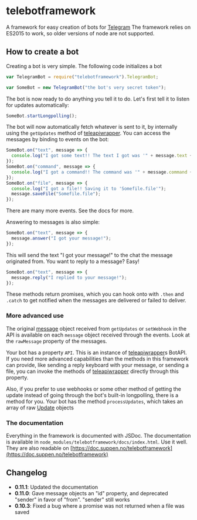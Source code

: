 telebotframework
===============

A framework for easy creation of bots for [Telegram](https://telegram.org/)
The framework relies on ES2015 to work, so older versions of node are not supported.

How to create a bot
---------------------------

Creating a bot is very simple. The following code initializes a bot

```javascript
var TelegramBot = require("telebotframework").TelegramBot;

var SomeBot = new TelegramBot("the bot's very secret token");
```

The bot is now ready to do anything you tell it to do. Let's first tell it to listen for updates automatically:

```javascript
SomeBot.startLongpolling();
```

The bot will now automatically fetch whatever is sent to it, by internally using the `getUpdates` method of [teleapiwrapper](https://www.npmjs.com/package/teleapiwrapper). You can access the messages by binding to events on the bot:

```javascript
SomeBot.on("text", message => {
  console.log("I got some text!! The text I got was '" + message.text + "'");
});
SomeBot.on("command", message => {
  console.log("I got a command!! The command was '" + message.command + "' and the arguments to the command were '" + message.argstring + "'");
});
SomeBot.on("file", message => {
  console.log("I got a file!! Saving it to 'Somefile.file'");
  message.saveFile("Somefile.file");
});
```

There are many more events. See the docs for more.

Answering to messages is also simple:
```javascript
SomeBot.on("text", message => {
  message.answer("I got your message!");
});
```

This will send the text "I got your message!" to the chat the message originated from. You want to reply to a message? Easy!

```javascript
SomeBot.on("text", message => {
  message.reply("I replied to your message!");
});
```

These methods return promises, which you can hook onto with `.then` and `.catch` to get notified when the messages are delivered or failed to deliver.

### More advanced use

The original [message](https://core.telegram.org/bots/api#message) object received from `getUpdates` or `setWebhook` in the API is available on each `message` object received through the events. Look at the `rawMessage` property of the messages.

Your bot has a property `API`. This is an instance of [teleapiwrapper](https://www.npmjs.com/package/teleapiwrapper)s BotAPI. If you need more advanced capabilities than the methods in this framework can provide, like sending a reply keyboard with your message, or sending a file, you can invoke the methods of [teleapiwrapper](https://www.npmjs.com/package/teleapiwrapper) directly through this property.

Also, if you prefer to use webhooks or some other method of getting the update instead of going through the bot's built-in longpolling, there is a method for you. Your bot has the method `processUpdates`, which takes an array of raw [Update](https://core.telegram.org/bots/api#update) objects

### The documentation

Everything in the framework is documented with JSDoc. The documentation is available in `node_modules/telebotframework/docs/index.html`. Use it well.
They are also readable on [https://doc.suppen.no/telebotframework](https://doc.suppen.no/telebotframework)


## Changelog
* **0.11.1**: Updated the documentation
* **0.11.0**: Gave message objects an "id" property, and deprecated "sender" in favor of "from". "sender" still works
* **0.10.3**: Fixed a bug where a promise was not returned when a file was saved
